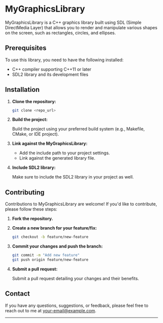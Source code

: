 # MyGraphicsLibrary

MyGraphicsLibrary is a C++ graphics library built using SDL (Simple DirectMedia Layer) that allows you to render and manipulate various shapes on the screen, such as rectangles, circles, and ellipses.

## Prerequisites

To use this library, you need to have the following installed:

- C++ compiler supporting C++11 or later
- SDL2 library and its development files

## Installation

1. **Clone the repository:**

   ```bash
   git clone <repo_url>
   ```

2. **Build the project:**

   Build the project using your preferred build system (e.g., Makefile, CMake, or IDE project).

3. **Link against the MyGraphicsLibrary:**

   - Add the include path to your project settings.
   - Link against the generated library file.

4. **Include SDL2 library:**

   Make sure to include the SDL2 library in your project as well.

## Contributing

Contributions to MyGraphicsLibrary are welcome! If you'd like to contribute, please follow these steps:

1. **Fork the repository.**

2. **Create a new branch for your feature/fix:**

   ```bash
   git checkout -b feature/new-feature
   ```

3. **Commit your changes and push the branch:**

   ```bash
   git commit -m "Add new feature"
   git push origin feature/new-feature
   ```

4. **Submit a pull request:**

   Submit a pull request detailing your changes and their benefits.

## Contact

If you have any questions, suggestions, or feedback, please feel free to reach out to me at [your-email@example.com](mailto:asmir.zukic@outlook.com).

---